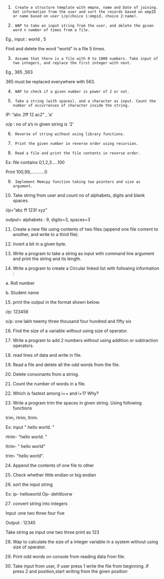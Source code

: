 1.      Create a structure template with empno, name and Date of joining. Get information from the user and sort the records based on empID or name based on user i/p(choice 1:empid, choice 2:name).

2.      WAP to take an input string from the user, and delete the given word n number of times from a file.

Eg., input : world , 5

Find and delete the word “world” in a file 5 times.

3.      Assume that there is a file with 0 to 1000 numbers. Take input of two integers, and replace the first integer with next.

Eg., 365 ,563

365 must be replaced everywhere with 563.

4.      WAP to check if a given number is power of 2 or not.

5.      Take a string (with spaces), and a character as input. Count the number of occurrences of character inside the string.                                                                                        

IP: “abc 2ff 12 ac2”                       , ‘a’

o/p : no of a’s in given string is ‘2’

6.      Reverse of string without using library functions.

7.      Print the given number in reverse order using recursion.

8.      Read a file and print the file contents in reverse order.

Ex: file contains 0,1,2,3…..100

Print  100,99,………..0

9.      Implement Memcpy function taking two pointers and size as argument.

10.   Take string from user and count no of alphabets, digits and blank spaces.

i/p=”abc ff 123f xyz”     

output= alphabets : 9, digits=3, spaces=3

11.   Create a new file using contents of two files.(append one file content to another, and write to a third file).

12.   Invert a bit in a given byte.

13.   Write a program to take a string as input with command line argument and print the string and its length.

14.    Write a program to create a Circular linked list with following information :

a.      Roll number

b.      Student name

15.   print the output in the format shown below.

i/p: 123456

o/p: one lakh twenty three thousand four hundred and fifty six

16.   Find the size of a variable without using size of operator.

17.   Write a program to add 2 numbers without using addition or subtraction operators.

18.   read lines of data and write in file.

19.   Read a file and delete all the odd words from the file.

20.   Delete consonants from a string.

21.   Count the number of words in a file.

22.   Which is fastest among i++ and i+1? Why?

23.   Write a program trim the spaces in given string. Using following functions

trim, rtrim, ltrim.

Ex: input "    hello world.   "

rtrim- "hello world.   "

ltrim- "    hello world"

trim- "hello world".

24.    Append the contents of one file to other

25.   Check whether little endian or big endian

26.   sort the input string

Ex: ip- helloworld               Op- dehllloorw



27.   convert string into integers

Input :one two three four five

Output : 12345

Take string as input one two three print as 123

28.   Wap to calculate the size of a integer variable in a system without using size of operator.

29.   Print odd words on console from reading data from file.

30.   Take input from user, if user press 1 write the file from beginning .If press 2 and position,start writing from the given position




